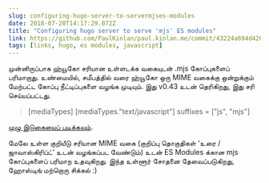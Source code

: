 ```yaml
---
slug: configuring-hugo-server-to-servermjses-modules
date: 2018-07-20T14:17:29.072Z
title: "Configuring hugo server to serve 'mjs' ES modules"
link: https://github.com/PaulKinlan/paul.kinlan.me/commit/43224a694d420fa5ede1e9e6eda042a562d5a6c5
tags: [links, hugo, es modules, javascript]
---
```

முன்னிருப்பாக ஹ்யூகோ சரியான உள்ளடக்க வகையுடன் .mjs கோப்புகளைப் பரிமாறாது. உண்மையில், சமீபத்தில் வரை ஹ்யூகோ ஒரு MIME வகைக்கு ஒன்றுக்கும் மேற்பட்ட கோப்பு நீட்டிப்புகளை வழங்க முடியும். இது v0.43 உடன் தெரிகிறது, இது சரி செய்யப்பட்டது.

> [mediaTypes]
>   [mediaTypes."text/javascript"]
>      suffixes = ["js", "mjs"]


[முழு இடுகையைப் படிக்கவும்](https://github.com/PaulKinlan/paul.kinlan.me/commit/43224a694d420fa5ede1e9e6eda042a562d5a6c5).

மேலே உள்ள குறியீடு சரியான MIME வகை (குறிப்பு தொகுதிகள் 'உரை / ஜாவாஸ்கிரிப்ட்' உடன் வழங்கப்பட வேண்டும்) உடன் ES Modules க்கான mjs கோப்புகளைப் பரிமாற உதவுகிறது. இந்த உள்ளூர் சோதனை தேவைப்படுகிறது, ஹோஸ்டிங் மற்றொரு சிக்கல் :)
